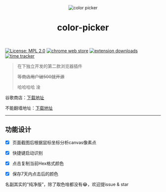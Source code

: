 <center>
  <img src="https://raw.githubusercontent.com/elegantYU/color-picker/master/public/icons/icon128.png" alt="color picker" />
  <br />
  <h1>color-picker</h1>
  <br/>
</center>

[![License: MPL 2.0](https://img.shields.io/badge/License-MPL%202.0-brightgreen.svg)](https://opensource.org/licenses/MPL-2.0) [![chrome web store](https://img.shields.io/chrome-web-store/v/lkfniiefogmonnkjeaceppmeakpagfmg.svg)](https://chrome.google.com/webstore/detail/lkfniiefogmonnkjeaceppmeakpagfmg) [![extension downloads](https://img.shields.io/chrome-web-store/users/lkfniiefogmonnkjeaceppmeakpagfmg.svg?label=users)](https://chrome.google.com/webstore/detail/lkfniiefogmonnkjeaceppmeakpagfmg) [![time tracker](https://wakatime.com/badge/github/elegantYU/color-picker.svg)](https://wakatime.com/badge/github/elegantYU/color-picker)

> 在下独立开发的第二款浏览器插件
> 
> ~~等商店用户破500就开源~~
> 
> 哈哈哈哈 淦

谷歌商店：[下载地址](https://chrome.google.com/webstore/detail/lkfniiefogmonnkjeaceppmeakpagfmg)

不能翻墙地址：[下载地址](https://github.com/elegantYU/color-picker/releases/tag/1.4.0)

----
## 功能设计

- [x] 页面截图后根据鼠标坐标分析canvas像素点
- [x] 快捷键启动识别
- [x] 点击复制当前Hex格式颜色
- [x] 保存7天内点击后的颜色


名副其实的“纯净版”，除了取色啥都没有😂，欢迎提issue & star
